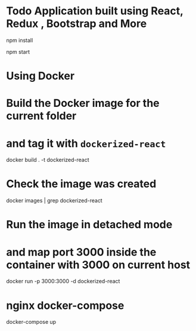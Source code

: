 # Todo Application built using React, Redux , Bootstrap and More
npm install

npm start

# Using Docker

# Build the Docker image for the current folder 
# and tag it with `dockerized-react`
docker build . -t dockerized-react

# Check the image was created
docker images | grep dockerized-react

# Run the image in detached mode 
# and map port 3000 inside the container with 3000 on current host
docker run -p 3000:3000 -d dockerized-react


# nginx docker-compose

docker-compose up


